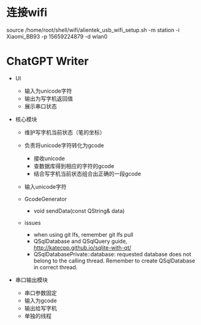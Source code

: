 # 连接wifi
source /home/root/shell/wifi/alientek_usb_wifi_setup.sh -m station -i Xiaomi_BB93 -p 15659224879 -d wlan0

# ChatGPT Writer
- UI
    - 输入为unicode字符
    - 输出为写字机返回值
    - 展示串口状态

- 核心模块
    - 维护写字机当前状态（笔的坐标）
    - 负责将unicode字符转化为gcode
        - 接收unicode
        - 查数据库得到相应的字符的gcode
        - 结合写字机当前状态组合出正确的一段gcode
    - 输入unicode字符
    - GcodeGenerator
        - void sendData(const QString& data)
        
    - issues
        - when using git lfs, remember git lfs pull
        - QSqlDatabase and QSqlQuery guide, http://katecpp.github.io/sqlite-with-qt/
        - QSqlDatabasePrivate::database: requested database does not belong to the calling thread. 
        Remember to create QSqlDatabase in correct thread.

- 串口输出模块
    - 串口参数固定
    - 输入为gcode
    - 输出给写字机
    - 单独的线程